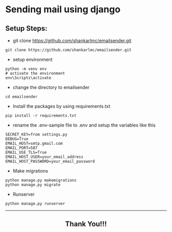 # Sending mail using django

## Setup Steps:

- git clone https://github.com/shankarlmc/emailsender.git

```
git clone https://github.com/shankarlmc/emailsender.git
```

- setup environment

```
python -m venv env
# activate the environment
env\Scripts\activate
```

- change the directory to emailsender

```
cd emailsender
```

- Install the packages by using requirements.txt

```
pip install -r requirements.txt
```

- rename the .env-sample file to .env and setup the variables like this

```
SECRET_KEY=from settings.py
DEBUG=True
EMAIL_HOST=smtp.gmail.com
EMAIL_PORT=587
EMAIL_USE_TLS=True
EMAIL_HOST_USER=your_email_address
EMAIL_HOST_PASSWORD=your_email_password
```

- Make migrations

```
python manage.py makemigrations
python manage.py migrate
```

- Runserver

```
python manage.py runserver
```

---

<h2 align="center">Thank You!!!</h2>
